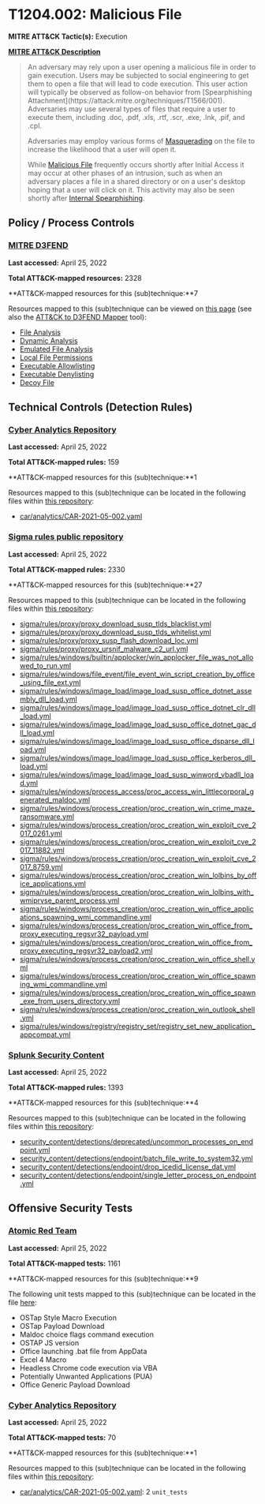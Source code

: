 # T1204.002: Malicious File
**MITRE ATT&CK Tactic(s):** Execution

**[MITRE ATT&CK Description](https://attack.mitre.org/techniques/T1204/002)**
<blockquote>An adversary may rely upon a user opening a malicious file in order to gain execution. Users may be subjected to social engineering to get them to open a file that will lead to code execution. This user action will typically be observed as follow-on behavior from [Spearphishing Attachment](https://attack.mitre.org/techniques/T1566/001). Adversaries may use several types of files that require a user to execute them, including .doc, .pdf, .xls, .rtf, .scr, .exe, .lnk, .pif, and .cpl.

Adversaries may employ various forms of [Masquerading](https://attack.mitre.org/techniques/T1036) on the file to increase the likelihood that a user will open it.

While [Malicious File](https://attack.mitre.org/techniques/T1204/002) frequently occurs shortly after Initial Access it may occur at other phases of an intrusion, such as when an adversary places a file in a shared directory or on a user's desktop hoping that a user will click on it. This activity may also be seen shortly after [Internal Spearphishing](https://attack.mitre.org/techniques/T1534).</blockquote>
## Policy / Process Controls
### [MITRE D3FEND](https://d3fend.mitre.org/)
**Last accessed:** April 25, 2022

**Total ATT&CK-mapped resources:** 2328

**ATT&CK-mapped resources for this (sub)technique:**7

Resources mapped to this (sub)technique can be viewed on [this page](https://d3fend.mitre.org/) (see also the [ATT&CK to D3FEND Mapper](https://d3fend.mitre.org/tools/attack-mapper) tool):

* [File Analysis](https://d3fend.mitre.org/techniques/d3f:FileAnalysis)
* [Dynamic Analysis](https://d3fend.mitre.org/techniques/d3f:DynamicAnalysis)
* [Emulated File Analysis](https://d3fend.mitre.org/techniques/d3f:EmulatedFileAnalysis)
* [Local File Permissions](https://d3fend.mitre.org/techniques/d3f:LocalFilePermissions)
* [Executable Allowlisting](https://d3fend.mitre.org/techniques/d3f:ExecutableAllowlisting)
* [Executable Denylisting](https://d3fend.mitre.org/techniques/d3f:ExecutableDenylisting)
* [Decoy File](https://d3fend.mitre.org/techniques/d3f:DecoyFile)

## Technical Controls (Detection Rules)
### [Cyber Analytics Repository](https://car.mitre.org)
**Last accessed:** April 25, 2022

**Total ATT&CK-mapped rules:** 159

**ATT&CK-mapped resources for this (sub)technique:**1

Resources mapped to this (sub)technique can be located in the following files within [this repository](https://github.com/mitre-attack/car/blob/master/analytics):

* [car/analytics/CAR-2021-05-002.yaml](https://github.com/mitre-attack/car/blob/master/analytics/CAR-2021-05-002.yaml)

### [Sigma rules public repository](https://github.com/SigmaHQ/sigma)
**Last accessed:** April 25, 2022

**Total ATT&CK-mapped rules:** 2330

**ATT&CK-mapped resources for this (sub)technique:**27

Resources mapped to this (sub)technique can be located in the following files within [this repository](https://github.com/SigmaHQ/sigma/tree/master/rules):

* [sigma/rules/proxy/proxy_download_susp_tlds_blacklist.yml](https://github.com/SigmaHQ/sigma/blob/master/rules/proxy/proxy_download_susp_tlds_blacklist.yml)
* [sigma/rules/proxy/proxy_download_susp_tlds_whitelist.yml](https://github.com/SigmaHQ/sigma/blob/master/rules/proxy/proxy_download_susp_tlds_whitelist.yml)
* [sigma/rules/proxy/proxy_susp_flash_download_loc.yml](https://github.com/SigmaHQ/sigma/blob/master/rules/proxy/proxy_susp_flash_download_loc.yml)
* [sigma/rules/proxy/proxy_ursnif_malware_c2_url.yml](https://github.com/SigmaHQ/sigma/blob/master/rules/proxy/proxy_ursnif_malware_c2_url.yml)
* [sigma/rules/windows/builtin/applocker/win_applocker_file_was_not_allowed_to_run.yml](https://github.com/SigmaHQ/sigma/blob/master/rules/windows/builtin/applocker/win_applocker_file_was_not_allowed_to_run.yml)
* [sigma/rules/windows/file_event/file_event_win_script_creation_by_office_using_file_ext.yml](https://github.com/SigmaHQ/sigma/blob/master/rules/windows/file_event/file_event_win_script_creation_by_office_using_file_ext.yml)
* [sigma/rules/windows/image_load/image_load_susp_office_dotnet_assembly_dll_load.yml](https://github.com/SigmaHQ/sigma/blob/master/rules/windows/image_load/image_load_susp_office_dotnet_assembly_dll_load.yml)
* [sigma/rules/windows/image_load/image_load_susp_office_dotnet_clr_dll_load.yml](https://github.com/SigmaHQ/sigma/blob/master/rules/windows/image_load/image_load_susp_office_dotnet_clr_dll_load.yml)
* [sigma/rules/windows/image_load/image_load_susp_office_dotnet_gac_dll_load.yml](https://github.com/SigmaHQ/sigma/blob/master/rules/windows/image_load/image_load_susp_office_dotnet_gac_dll_load.yml)
* [sigma/rules/windows/image_load/image_load_susp_office_dsparse_dll_load.yml](https://github.com/SigmaHQ/sigma/blob/master/rules/windows/image_load/image_load_susp_office_dsparse_dll_load.yml)
* [sigma/rules/windows/image_load/image_load_susp_office_kerberos_dll_load.yml](https://github.com/SigmaHQ/sigma/blob/master/rules/windows/image_load/image_load_susp_office_kerberos_dll_load.yml)
* [sigma/rules/windows/image_load/image_load_susp_winword_vbadll_load.yml](https://github.com/SigmaHQ/sigma/blob/master/rules/windows/image_load/image_load_susp_winword_vbadll_load.yml)
* [sigma/rules/windows/process_access/proc_access_win_littlecorporal_generated_maldoc.yml](https://github.com/SigmaHQ/sigma/blob/master/rules/windows/process_access/proc_access_win_littlecorporal_generated_maldoc.yml)
* [sigma/rules/windows/process_creation/proc_creation_win_crime_maze_ransomware.yml](https://github.com/SigmaHQ/sigma/blob/master/rules/windows/process_creation/proc_creation_win_crime_maze_ransomware.yml)
* [sigma/rules/windows/process_creation/proc_creation_win_exploit_cve_2017_0261.yml](https://github.com/SigmaHQ/sigma/blob/master/rules/windows/process_creation/proc_creation_win_exploit_cve_2017_0261.yml)
* [sigma/rules/windows/process_creation/proc_creation_win_exploit_cve_2017_11882.yml](https://github.com/SigmaHQ/sigma/blob/master/rules/windows/process_creation/proc_creation_win_exploit_cve_2017_11882.yml)
* [sigma/rules/windows/process_creation/proc_creation_win_exploit_cve_2017_8759.yml](https://github.com/SigmaHQ/sigma/blob/master/rules/windows/process_creation/proc_creation_win_exploit_cve_2017_8759.yml)
* [sigma/rules/windows/process_creation/proc_creation_win_lolbins_by_office_applications.yml](https://github.com/SigmaHQ/sigma/blob/master/rules/windows/process_creation/proc_creation_win_lolbins_by_office_applications.yml)
* [sigma/rules/windows/process_creation/proc_creation_win_lolbins_with_wmiprvse_parent_process.yml](https://github.com/SigmaHQ/sigma/blob/master/rules/windows/process_creation/proc_creation_win_lolbins_with_wmiprvse_parent_process.yml)
* [sigma/rules/windows/process_creation/proc_creation_win_office_applications_spawning_wmi_commandline.yml](https://github.com/SigmaHQ/sigma/blob/master/rules/windows/process_creation/proc_creation_win_office_applications_spawning_wmi_commandline.yml)
* [sigma/rules/windows/process_creation/proc_creation_win_office_from_proxy_executing_regsvr32_payload.yml](https://github.com/SigmaHQ/sigma/blob/master/rules/windows/process_creation/proc_creation_win_office_from_proxy_executing_regsvr32_payload.yml)
* [sigma/rules/windows/process_creation/proc_creation_win_office_from_proxy_executing_regsvr32_payload2.yml](https://github.com/SigmaHQ/sigma/blob/master/rules/windows/process_creation/proc_creation_win_office_from_proxy_executing_regsvr32_payload2.yml)
* [sigma/rules/windows/process_creation/proc_creation_win_office_shell.yml](https://github.com/SigmaHQ/sigma/blob/master/rules/windows/process_creation/proc_creation_win_office_shell.yml)
* [sigma/rules/windows/process_creation/proc_creation_win_office_spawning_wmi_commandline.yml](https://github.com/SigmaHQ/sigma/blob/master/rules/windows/process_creation/proc_creation_win_office_spawning_wmi_commandline.yml)
* [sigma/rules/windows/process_creation/proc_creation_win_office_spawn_exe_from_users_directory.yml](https://github.com/SigmaHQ/sigma/blob/master/rules/windows/process_creation/proc_creation_win_office_spawn_exe_from_users_directory.yml)
* [sigma/rules/windows/process_creation/proc_creation_win_outlook_shell.yml](https://github.com/SigmaHQ/sigma/blob/master/rules/windows/process_creation/proc_creation_win_outlook_shell.yml)
* [sigma/rules/windows/registry/registry_set/registry_set_new_application_appcompat.yml](https://github.com/SigmaHQ/sigma/blob/master/rules/windows/registry/registry_set/registry_set_new_application_appcompat.yml)

### [Splunk Security Content](https://github.com/splunk/security_content)
**Last accessed:** April 25, 2022

**Total ATT&CK-mapped rules:** 1393

**ATT&CK-mapped resources for this (sub)technique:**4

Resources mapped to this (sub)technique can be located in the following files within [this repository](https://github.com/splunk/security_content/tree/develop/detections):

* [security_content/detections/deprecated/uncommon_processes_on_endpoint.yml](https://github.com/splunk/security_content/blob/develop/detections/deprecated/uncommon_processes_on_endpoint.yml)
* [security_content/detections/endpoint/batch_file_write_to_system32.yml](https://github.com/splunk/security_content/blob/develop/detections/endpoint/batch_file_write_to_system32.yml)
* [security_content/detections/endpoint/drop_icedid_license_dat.yml](https://github.com/splunk/security_content/blob/develop/detections/endpoint/drop_icedid_license_dat.yml)
* [security_content/detections/endpoint/single_letter_process_on_endpoint.yml](https://github.com/splunk/security_content/blob/develop/detections/endpoint/single_letter_process_on_endpoint.yml)


## Offensive Security Tests
### [Atomic Red Team](https://github.com/redcanaryco/atomic-red-team)
**Last accessed:** April 25, 2022

**Total ATT&CK-mapped tests:** 1161

**ATT&CK-mapped resources for this (sub)technique:**9

The following unit tests mapped to this (sub)technique can be located in the file [here](https://github.com/redcanaryco/atomic-red-team/tree/master/atomics/T1204.002/T1204.002.yaml):

* OSTap Style Macro Execution
* OSTap Payload Download
* Maldoc choice flags command execution
* OSTAP JS version
* Office launching .bat file from AppData
* Excel 4 Macro
* Headless Chrome code execution via VBA
* Potentially Unwanted Applications (PUA)
* Office Generic Payload Download

### [Cyber Analytics Repository](https://car.mitre.org)
**Last accessed:** April 25, 2022

**Total ATT&CK-mapped tests:** 70

**ATT&CK-mapped resources for this (sub)technique:**1

Resources mapped to this (sub)technique can be located in the following files within [this repository](https://github.com/mitre-attack/car/blob/master/analytics):

* [car/analytics/CAR-2021-05-002.yaml](https://github.com/mitre-attack/car/blob/master/analytics/CAR-2021-05-002.yaml): 2 <code>unit_tests</code>

